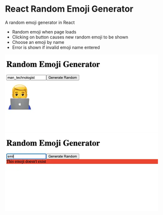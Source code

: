# React Random Emoji Generator

A random emoji generator in React

- Random emoji when page loads
- Clicking on button causes new random emoji to be shown
- Choose an emoji by name
- Error is shown if invalid emoji name entered

<img src="./.readme/random-emoji-generator.webp" alt="Random emoji generator, showing a randomly-generated emoji" />

<img src="./.readme/random-emoji-generator-error.webp" alt="Random emoji generator, showing the error message when an incorrect emoji name entered" />
